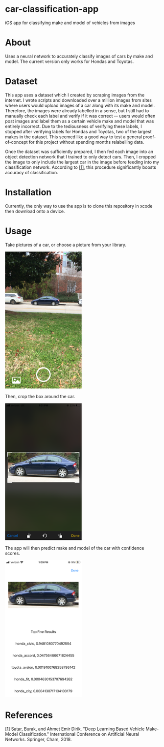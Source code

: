 # car-classification-app
iOS app for classifying make and model of vehicles from images

# About
Uses a neural network to accurately classify images of cars by make and model. The current version only works for Hondas and Toyotas.

# Dataset

This app uses a dataset which I created by scraping images from the internet. I wrote scripts and downloaded over a million images from sites where users would upload images of a car along with its make and model. Therefore, the images were already labelled in a sense, but I still had to manually check each label and verify if it was correct -- users would often post images and label them as a certain vehicle make and model that was entirely incorrect. Due to the tediousness of verifying these labels, I stopped after verifying labels for Hondas and Toyotas, two of the largest makes in the dataset. This seemed like a good way to test a general proof-of-concept for this project without spending months relabelling data.

Once the dataset was sufficiently prepared, I then fed each image into an object detection network that I trained to only detect cars. Then, I cropped the image to only include the largest car in the image before feeding into my classification network. According to [[1]](#1), this procedure significantly boosts accuracy of classification.

# Installation
Currently, the only way to use the app is to clone this repository in xcode then download onto a device.

# Usage
Take pictures of a car, or choose a picture from your library.

<img src="./sample_images/IMG_4089.PNG" width="250">

Then, crop the box around the car.

<img src="./sample_images/IMG_4091.PNG" width="250">

The app will then predict make and model of the car with confidence scores.

<img src="./sample_images/IMG_4092.PNG" width="250">

# References 
<a id="1">[1]</a> 
Satar, Burak, and Ahmet Emir Dirik. "Deep Learning Based Vehicle Make-Model Classification." International Conference on Artificial Neural Networks. Springer, Cham, 2018.
